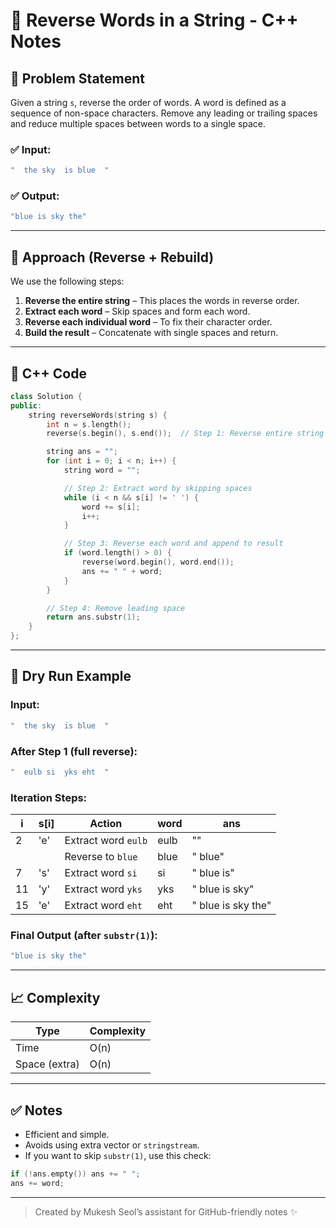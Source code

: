 # 🔄 Reverse Words in a String - C++ Notes

## 🧹 Problem Statement

Given a string `s`, reverse the order of words. A word is defined as a sequence of non-space characters. Remove any leading or trailing spaces and reduce multiple spaces between words to a single space.

### ✅ Input:

```cpp
"  the sky  is blue  "
```

### ✅ Output:

```cpp
"blue is sky the"
```

---

## 🚀 Approach (Reverse + Rebuild)

We use the following steps:

1. **Reverse the entire string** – This places the words in reverse order.
2. **Extract each word** – Skip spaces and form each word.
3. **Reverse each individual word** – To fix their character order.
4. **Build the result** – Concatenate with single spaces and return.

---

## 📌 C++ Code

```cpp
class Solution {
public:
    string reverseWords(string s) {
        int n = s.length();
        reverse(s.begin(), s.end());  // Step 1: Reverse entire string

        string ans = "";
        for (int i = 0; i < n; i++) {
            string word = "";

            // Step 2: Extract word by skipping spaces
            while (i < n && s[i] != ' ') {
                word += s[i];
                i++;
            }

            // Step 3: Reverse each word and append to result
            if (word.length() > 0) {
                reverse(word.begin(), word.end());
                ans += " " + word;
            }
        }

        // Step 4: Remove leading space
        return ans.substr(1);
    }
};
```

---

## 🧐 Dry Run Example

### Input:

```cpp
"  the sky  is blue  "
```

### After Step 1 (full reverse):

```cpp
"  eulb si  yks eht  "
```

### Iteration Steps:

| i  | s[i] | Action              | word | ans                |
| -- | ---- | ------------------- | ---- | ------------------ |
| 2  | 'e'  | Extract word `eulb` | eulb | ""                 |
|    |      | Reverse to `blue`   | blue | " blue"            |
| 7  | 's'  | Extract word `si`   | si   | " blue is"         |
| 11 | 'y'  | Extract word `yks`  | yks  | " blue is sky"     |
| 15 | 'e'  | Extract word `eht`  | eht  | " blue is sky the" |

### Final Output (after `substr(1)`):

```cpp
"blue is sky the"
```

---

## 📈 Complexity

| Type          | Complexity |
| ------------- | ---------- |
| Time          | O(n)       |
| Space (extra) | O(n)       |

---

## ✅ Notes

- Efficient and simple.
- Avoids using extra vector or `stringstream`.
- If you want to skip `substr(1)`, use this check:

```cpp
if (!ans.empty()) ans += " ";
ans += word;
```

---

> Created by Mukesh Seol’s assistant for GitHub-friendly notes ✨

